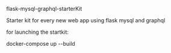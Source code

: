 flask-mysql-graphql-starterKit

Starter kit for every new web app using flask mysql and graphql 

for launching the startkit:

docker-compose up --build
